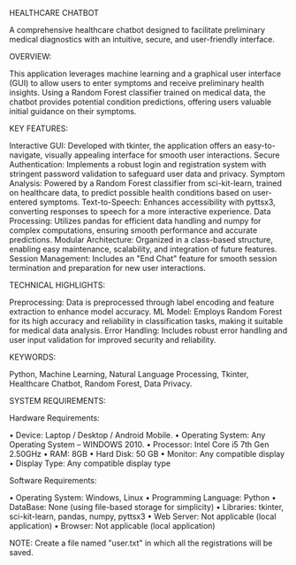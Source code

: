 
HEALTHCARE CHATBOT

A comprehensive healthcare chatbot designed to facilitate preliminary medical diagnostics with an intuitive, secure, and user-friendly interface.

OVERVIEW:

This application leverages machine learning and a graphical user interface (GUI) to allow users to enter symptoms and receive preliminary health insights. Using a Random Forest classifier trained on medical data, the chatbot provides potential condition predictions, offering users valuable initial guidance on their symptoms.

KEY FEATURES:

Interactive GUI: Developed with tkinter, the application offers an easy-to-navigate, visually appealing interface for smooth user interactions.
Secure Authentication: Implements a robust login and registration system with stringent password validation to safeguard user data and privacy.
Symptom Analysis: Powered by a Random Forest classifier from sci-kit-learn, trained on healthcare data, to predict possible health conditions based on user-entered symptoms.
Text-to-Speech: Enhances accessibility with pyttsx3, converting responses to speech for a more interactive experience.
Data Processing: Utilizes pandas for efficient data handling and numpy for complex computations, ensuring smooth performance and accurate predictions.
Modular Architecture: Organized in a class-based structure, enabling easy maintenance, scalability, and integration of future features.
Session Management: Includes an "End Chat" feature for smooth session termination and preparation for new user interactions.

TECHNICAL HIGHLIGHTS:

Preprocessing: Data is preprocessed through label encoding and feature extraction to enhance model accuracy.
ML Model: Employs Random Forest for its high accuracy and reliability in classification tasks, making it suitable for medical data analysis.
Error Handling: Includes robust error handling and user input validation for improved security and reliability.

KEYWORDS:

Python, Machine Learning, Natural Language Processing, Tkinter, Healthcare Chatbot, Random Forest, Data Privacy.

SYSTEM REQUIREMENTS:

Hardware Requirements:

• Device: Laptop / Desktop / Android Mobile.
•	Operating System: Any Operating System – WINDOWS 2010.
•	Processor: Intel Core i5 7th Gen 2.50GHz
•	RAM: 8GB
•	Hard Disk: 50 GB
•	Monitor: Any compatible display
•	Display Type: Any compatible display type

Software Requirements:

•	Operating System: Windows, Linux
•	Programming Language: Python
•	DataBase: None (using file-based storage for simplicity)
•	Libraries: tkinter, sci-kit-learn, pandas, numpy, pyttsx3
•	Web Server: Not applicable (local application)
•	Browser: Not applicable (local application)

NOTE:
Create a file named "user.txt" in which all the registrations will be saved.

